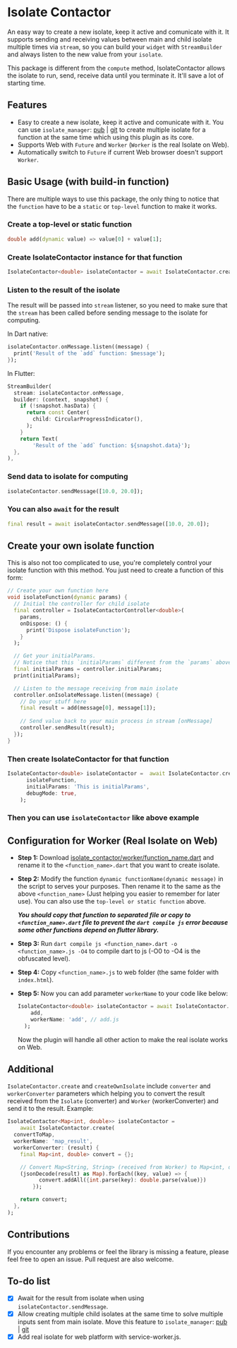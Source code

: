 # Isolate Contactor

An easy way to create a new isolate, keep it active and comunicate with it. It supports sending and receiving values between main and child isolate multiple times via `stream`, so you can build your `widget` with `StreamBuilder` and always listen to the new value from your `isolate`.

This package is different from the `compute` method, IsolateContactor allows the isolate to run, send, receive data until you terminate it. It'll  save a lot of starting time.

## Features

* Easy to create a new isolate, keep it active and comunicate with it. You can use `isolate_manager`: [pub](https://pub.dev/packages/isolate_manager) | [git](https://github.com/vursin/isolate_manager) to create multiple isolate for a function at the same time which using this plugin as its core.
* Supports Web with `Future` and `Worker` (`Worker` is the real Isolate on Web).
* Automatically switch to `Future` if current Web browser doesn't support `Worker`.

## Basic Usage (with build-in function)

There are multiple ways to use this package, the only thing to notice that the `function` have to be a `static` or `top-level` function to make it works.

### Create a top-level or static function

``` dart
double add(dynamic value) => value[0] + value[1];
```

### Create IsolateContactor instance for that function

``` dart
IsolateContactor<double> isolateContactor = await IsolateContactor.create(add);
```

### Listen to the result of the isolate

The result will be passed into `stream` listener, so you need to make sure that the `stream` has been called before sending message to the isolate for computing.

In Dart native:

``` dart
isolateContactor.onMessage.listen((message) {
  print('Result of the `add` function: $message');
});
```

In Flutter:

``` dart
StreamBuilder(
  stream: isolateContactor.onMessage,
  builder: (context, snapshot) {
    if (!snapshot.hasData) {
      return const Center(
        child: CircularProgressIndicator(),
      );
    }
    return Text(
        'Result of the `add` function: ${snapshot.data}');
  },
),
```

### Send data to isolate for computing

``` dart
isolateContactor.sendMessage([10.0, 20.0]);
```

### You can also `await` for the result

``` dart
final result = await isolateContactor.sendMessage([10.0, 20.0]);
```

## Create your own isolate function

This is also not too complicated to use, you're completely control your isolate function with this method.
You just need to create a function of this form:

``` dart
// Create your own function here
void isolateFunction(dynamic params) {
  // Initial the controller for child isolate
  final controller = IsolateContactorController<double>(
    params, 
    onDispose: () {
      print('Dispose isolateFunction');
    }
  );

  // Get your initialParams.
  // Notice that this `initialParams` different from the `params` above.
  final initialParams = controller.initialParams;
  print(initialParams);

  // Listen to the message receiving from main isolate
  controller.onIsolateMessage.listen((message) {
    // Do your stuff here
    final result = add(message[0], message[1]);
    
    // Send value back to your main process in stream [onMessage]
    controller.sendResult(result);
  });
}
```

### Then create IsolateContactor for that function

``` dart
IsolateContactor<double> isolateContactor =  await IsolateContactor.createOwnIsolate(
      isolateFunction,
      initialParams: 'This is initialParams',
      debugMode: true,
    );
```

### Then you can use `isolateContactor` like above example

## Configuration for Worker (Real Isolate on Web)

* **Step 1:** Download [isolate_contactor/worker/function_name.dart](https://raw.githubusercontent.com/vursin/isolate_contactor/worker.js/worker/function_name.dart) and rename it to the `<function_name>.dart` that you want to create isolate.
* **Step 2:** Modify the function `dynamic functionName(dynamic message)` in the script to serves your purposes. Then rename it to the same as the above `<function_name>` (Just helping you easier to remember for later use). You can also use the `top-level or static function` above.

  ***You should copy that function to separated file or copy to `<function_name>.dart` file to prevent the `dart compile js` error because some other functions depend on flutter library.***

* **Step 3:** Run `dart compile js <function_name>.dart -o <function_name>.js -O4` to compile dart to js (-O0 to -O4 is the obfuscated level).
* **Step 4:** Copy `<function_name>.js` to web folder (the same folder with `index.html`).
* **Step 5:** Now you can add parameter `workerName` to your code like below:

  ``` dart
  IsolateContactor<double> isolateContactor = await IsolateContactor.create(
      add,
      workerName: 'add', // add.js
    );
  ```

  Now the plugin will handle all other action to make the real isolate works on Web.

## Additional

`IsolateContactor.create` and `createOwnIsolate` include `converter` and `workerConverter` parameters which helping you to convert the result received from the `Isolate` (converter) and `Worker` (workerConverter) and send it to the result. Example:

``` dart
IsolateContactor<Map<int, double>> isolateContactor =
    await IsolateContactor.create(
  convertToMap,
  workerName: 'map_result',
  workerConverter: (result) {
    final Map<int, double> convert = {};

    // Convert Map<String, String> (received from Worker) to Map<int, double>
    (jsonDecode(result) as Map).forEach((key, value) => {
          convert.addAll({int.parse(key): double.parse(value)})
        });

    return convert;
  },
);
```

## Contributions

If you encounter any problems or feel the library is missing a feature, please feel free to open an issue. Pull request are also welcome.

## To-do list

* [x] Await for the result from isolate when using `isolateContactor.sendMessage`.
* [x] Allow creating multiple child isolates at the same time to solve multiple inputs sent from main isolate. Move this feature to `isolate_manager`: [pub](https://pub.dev/packages/isolate_manager) | [git](https://github.com/vursin/isolate_manager)
* [x] Add real isolate for web platform with service-worker.js.
